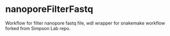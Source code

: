 # nanoporeFilterFastq
Workflow for filter nanopore fastq file, wdl wrapper for snakemake workflow forked from Simpson Lab repo.
